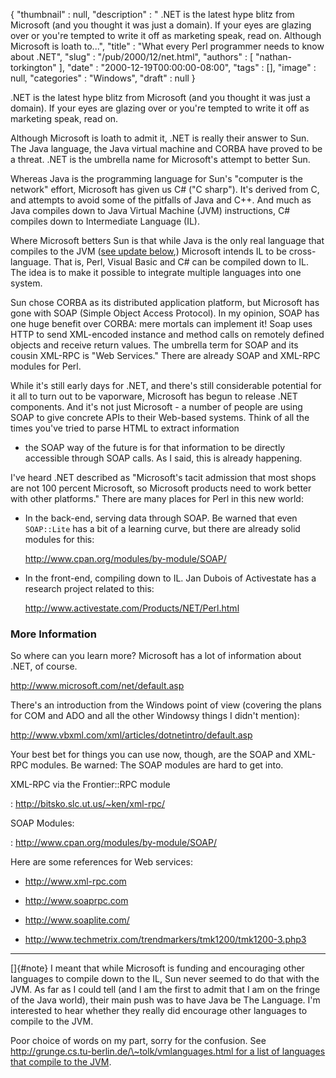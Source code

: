 {
   "thumbnail" : null,
   "description" : " .NET is the latest hype blitz from Microsoft (and you thought it was just a domain). If your eyes are glazing over or you're tempted to write it off as marketing speak, read on. Although Microsoft is loath to...",
   "title" : "What every Perl programmer needs to know about .NET",
   "slug" : "/pub/2000/12/net.html",
   "authors" : [
      "nathan-torkington"
   ],
   "date" : "2000-12-19T00:00:00-08:00",
   "tags" : [],
   "image" : null,
   "categories" : "Windows",
   "draft" : null
}





.NET is the latest hype blitz from Microsoft (and you thought it was
just a domain). If your eyes are glazing over or you're tempted to write
it off as marketing speak, read on.

Although Microsoft is loath to admit it, .NET is really their answer to
Sun. The Java language, the Java virtual machine and CORBA have proved
to be a threat. .NET is the umbrella name for Microsoft's attempt to
better Sun.

Whereas Java is the programming language for Sun's "computer is the
network" effort, Microsoft has given us C\# ("C sharp"). It's derived
from C, and attempts to avoid some of the pitfalls of Java and C++. And
much as Java compiles down to Java Virtual Machine (JVM) instructions,
C\# compiles down to Intermediate Language (IL).

Where Microsoft betters Sun is that while Java is the only real language
that compiles to the JVM ([see update below](#note),) Microsoft intends
IL to be cross-language. That is, Perl, Visual Basic and C\# can be
compiled down to IL. The idea is to make it possible to integrate
multiple languages into one system.

Sun chose CORBA as its distributed application platform, but Microsoft
has gone with SOAP (Simple Object Access Protocol). In my opinion, SOAP
has one huge benefit over CORBA: mere mortals can implement it! Soap
uses HTTP to send XML-encoded instance and method calls on remotely
defined objects and receive return values. The umbrella term for SOAP
and its cousin XML-RPC is "Web Services." There are already SOAP and
XML-RPC modules for Perl.

While it's still early days for .NET, and there's still considerable
potential for it all to turn out to be vaporware, Microsoft has begun to
release .NET components. And it's not just Microsoft - a number of
people are using SOAP to give concrete APIs to their Web-based systems.
Think of all the times you've tried to parse HTML to extract information
- the SOAP way of the future is for that information to be directly
accessible through SOAP calls. As I said, this is already happening.

I've heard .NET described as "Microsoft's tacit admission that most
shops are not 100 percent Microsoft, so Microsoft products need to work
better with other platforms." There are many places for Perl in this new
world:

-   In the back-end, serving data through SOAP. Be warned that even
    `SOAP::Lite` has a bit of a learning curve, but there are already
    solid modules for this:

    <http://www.cpan.org/modules/by-module/SOAP/>

-   In the front-end, compiling down to IL. Jan Dubois of Activestate
    has a research project related to this:

    <http://www.activestate.com/Products/NET/Perl.html>

### More Information

So where can you learn more? Microsoft has a lot of information about
.NET, of course.

<http://www.microsoft.com/net/default.asp>

There's an introduction from the Windows point of view (covering the
plans for COM and ADO and all the other Windowsy things I didn't
mention):

<http://www.vbxml.com/xml/articles/dotnetintro/default.asp>

Your best bet for things you can use now, though, are the SOAP and
XML-RPC modules. Be warned: The SOAP modules are hard to get into.

 XML-RPC via the Frontier::RPC module 

:   <http://bitsko.slc.ut.us/~ken/xml-rpc/>

 SOAP Modules: 

:   <http://www.cpan.org/modules/by-module/SOAP/>

Here are some references for Web services:

-   <http://www.xml-rpc.com>

-   <http://www.soaprpc.com>

-   <http://www.soaplite.com/>

-   <http://www.techmetrix.com/trendmarkers/tmk1200/tmk1200-3.php3>

------------------------------------------------------------------------

[]{#note}
I meant that while Microsoft is funding and encouraging other languages
to compile down to the IL, Sun never seemed to do that with the JVM. As
far as I could tell (and I am the first to admit that I am on the fringe
of the Java world), their main push was to have Java be The Language.
I'm interested to hear whether they really did encourage other languages
to compile to the JVM.

Poor choice of words on my part, sorry for the confusion. See
[http://grunge.cs.tu-berlin.de/\~tolk/vmlanguages.html for a list of
languages that compile to the
JVM](http://grunge.cs.tu-berlin.de/~tolk/vmlanguages.html).


